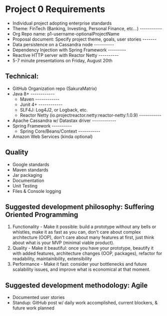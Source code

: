 # Project 0 Requirements
- Individual project adopting enterprise standards            
- Theme: FinTech (Banking, Investing, Personal Finance, etc...)      -----------
- Org Repo name: p1-username-optionalProjectName
- Proposal document: Specify project theme, goals, user stories      -------
- Data persistence on a Cassandra node           ----------
- Dependency Injection with Spring Framework      ---------
- Reactive HTTP server with Reactor Netty        ----------
- 5-7 minute presentations on Friday, August 20th

## Technical:
- GitHub Organization repo (SakuraMatrix)
- Java 8+     ------------
  - Maven     ------------
  - Junit 4+  ------------
  - SLF4J: Log4J2, or Logback, etc. 
  - Reactor Netty (io.projectreactor.netty:reactor-netty:1.0.9) -----------
- Apache Cassandra w/ Datastax driver ------------
- Spring Framework  ----------
  - Spring Core/Beans/Context -----------
- Amazon Web Services (kinda optional)

## Quality
- Google standards
- Maven standards
- Jar packaging
- Documentation 
- Unit Testing
- Files & Console logging

## Suggested development philosophy: Suffering Oriented Programming
1. Functionality - Make it possible: build a prototype without any bells or whistles, make it as fast as you can, don't care about complex architecture (OOP), don't care about many features at first, just think about what is your MVP (minimal viable product).
2. Quality - Make it beautiful: once you have your prototype, beautify it with added features, architecture changes (OOP, packages), refactor for readability, maintainibility, extensibility
3. Performance - Make it fast: consider your bottlenecks and future scalability issues, and improve what is economical at that moment.

## Suggested development methodology: Agile
- Documented user stories
- Standup: GitHub post w/ daily work accomplished, current blockers, & future work planned
